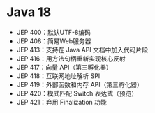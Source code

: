 # Java 18

- JEP 400：默认UTF-8编码
- JEP 408：简易Web服务器
- JEP 413：支持在 Java API 文档中加入代码片段
- JEP 416：用方法句柄重新实现核心反射
- JEP 417：向量 API（第三孵化器）
- JEP 418：互联网地址解析 SPI
- JEP 419：外部函数和内存 API（第三孵化器）
- JEP 420：模式匹配 Switch 表达式（预览）
- JEP 421：弃用 Finalization 功能










